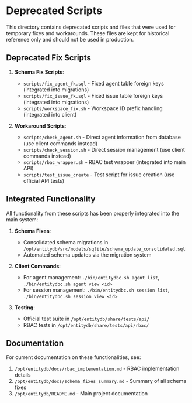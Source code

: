 # Deprecated Scripts

This directory contains deprecated scripts and files that were used for temporary fixes and workarounds. These files are kept for historical reference only and should not be used in production.

## Deprecated Fix Scripts

1. **Schema Fix Scripts**:
   - `scripts/fix_agent_fk.sql` - Fixed agent table foreign keys (integrated into migrations)
   - `scripts/fix_issue_fk.sql` - Fixed issue table foreign keys (integrated into migrations)
   - `scripts/workspace_fix.sh` - Workspace ID prefix handling (integrated into client)

2. **Workaround Scripts**:
   - `scripts/check_agent.sh` - Direct agent information from database (use client commands instead)
   - `scripts/check_session.sh` - Direct session management (use client commands instead)
   - `scripts/rbac_wrapper.sh` - RBAC test wrapper (integrated into main API)
   - `scripts/test_issue_create` - Test script for issue creation (use official API tests)

## Integrated Functionality

All functionality from these scripts has been properly integrated into the main system:

1. **Schema Fixes**:
   - Consolidated schema migrations in `/opt/entitydb/src/models/sqlite/schema_update_consolidated.sql`
   - Automated schema updates via the migration system

2. **Client Commands**:
   - For agent management: `./bin/entitydbc.sh agent list`, `./bin/entitydbc.sh agent view <id>`
   - For session management: `./bin/entitydbc.sh session list`, `./bin/entitydbc.sh session view <id>`

3. **Testing**:
   - Official test suite in `/opt/entitydb/share/tests/api/`
   - RBAC tests in `/opt/entitydb/share/tests/api/rbac/`

## Documentation

For current documentation on these functionalities, see:

1. `/opt/entitydb/docs/rbac_implementation.md` - RBAC implementation details
2. `/opt/entitydb/docs/schema_fixes_summary.md` - Summary of all schema fixes
3. `/opt/entitydb/README.md` - Main project documentation